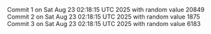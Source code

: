 Commit 1 on Sat Aug 23 02:18:15 UTC 2025 with random value 20849
Commit 2 on Sat Aug 23 02:18:15 UTC 2025 with random value 1875
Commit 3 on Sat Aug 23 02:18:15 UTC 2025 with random value 6183
